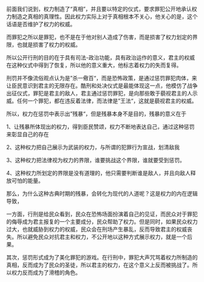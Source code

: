 <p data-pid="lXbQMedM">前面我们说到，权力制造了“真相”，并且要以特定的仪式，要求罪犯公开地承认权力制造之真相的真理性。因此权力实际上对于真相根本不关心，他关心的是，这个话语是否维护了权力的权威。</p><p data-pid="iljO3l7M">而罪犯之所以是罪犯，也不是在于他对别人造成了伤害，而是损害了权力划定的界限，也就是损害了权力的权威。</p><p data-pid="UpwQDlkM">所以公开行刑的目的在于具有司法-政治功能，具有政治运作的意义，君主的权威在这种仪式中得到了恢复，所以他的意义重大，他标志着权力的失而复得。</p><p data-pid="KAgVCEtJ">刑罚并不像流俗观点认为是”杀一儆百“，而是恐怖政策，是通过惩罚罪犯肉体，来让臣民意识到君主的无限存在。酷刑和处决仪式是最能体现这一点，他模仿了战争出征仪式，罪犯是君主的敌人，君主通过惩罚罪犯，是向那些敢于藐视君主的人示威。任何一个罪犯，都在违反着法律，而法律是”王法“，这就是藐视君主的权威。</p><p data-pid="g3EXHJdf">所以，权力在惩罚中表示出”残暴“，但是残暴本身不是目的，残暴的意义在于</p><p data-pid="HXC_9Lzg">1、让残暴所体现出的权力，得到臣民赞颂，权力不断地表达自己，通过这种惩罚来彰显自己的存在</p><p data-pid="LnSPClrL">2、这种权力把自己展示为武装的权力，与所谓的犯罪行为宣战，划清敌我</p><p data-pid="50SOgLzh">3、这种权力把法律视为权力的界限，谁要挑战这个界限，谁就要受到惩罚。</p><p data-pid="Y5k7OSYE">4、这种权力所划定的界限是没有道理的，他只需要判断谁是敌人，并且向敌人释放可怕的能量。</p><p data-pid="ejRD2CKb">那么，为什么这种古典时期的残暴，会转化为现代的人道呢？这是权力的内在逻辑导致，</p><p data-pid="mn6ObdUk">一方面，行刑是给民众看到，民众在恐怖场面扮演着自己的见证，而民众对于罪犯的侮辱成为君主报复的一个主要成分，民众帮助了权力。但是同时，如果民众权力过大，也就威胁到权力的权威，民众会在刑场产生暴乱，反而导致君主的权威丧失。所以避免民众对抗君主和权力，不公开地以这种方式展示权力，就是一个后果。</p><p data-pid="cWHm79ic">其次，惩罚形式成为了美化罪犯的游戏。在行刑中，罪犯大声咒骂着权力所制造的真相，反而成为了民众的圣徒，所以君主的权力，在这个意义上反而被挑战了。所以权力反而成为了滑稽的角色。</p><p></p>